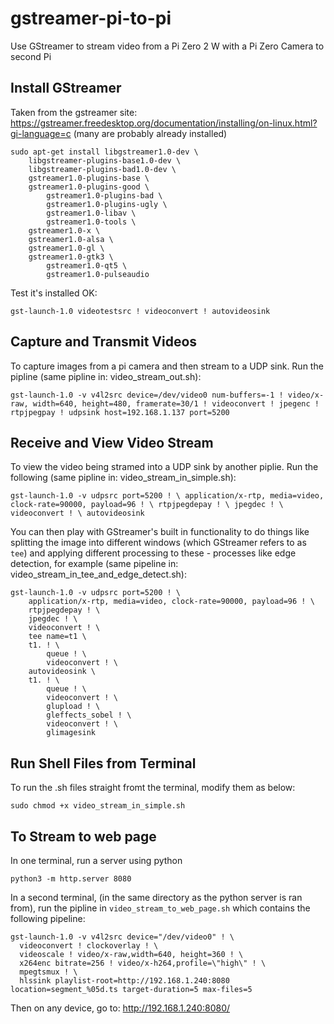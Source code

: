 # gstreamer-pi-to-pi
Use GStreamer to stream video from a Pi Zero 2 W with a Pi Zero Camera to second Pi

## Install GStreamer
Taken from the gstreamer site: https://gstreamer.freedesktop.org/documentation/installing/on-linux.html?gi-language=c
(many are probably already installed)

```
sudo apt-get install libgstreamer1.0-dev \
	libgstreamer-plugins-base1.0-dev \
 	libgstreamer-plugins-bad1.0-dev \
  	gstreamer1.0-plugins-base \
   	gstreamer1.0-plugins-good \
    	gstreamer1.0-plugins-bad \
     	gstreamer1.0-plugins-ugly \
      	gstreamer1.0-libav \
       	gstreamer1.0-tools \
	gstreamer1.0-x \
 	gstreamer1.0-alsa \
  	gstreamer1.0-gl \
   	gstreamer1.0-gtk3 \
    	gstreamer1.0-qt5 \
     	gstreamer1.0-pulseaudio
```

Test it's installed OK:

`gst-launch-1.0 videotestsrc ! videoconvert ! autovideosink`

## Capture and Transmit Videos
To capture images from a pi camera and then stream to a UDP sink.
Run the pipline (same pipline in: video_stream_out.sh):

`gst-launch-1.0 -v v4l2src device=/dev/video0 num-buffers=-1 ! video/x-raw, width=640, height=480, framerate=30/1 ! videoconvert ! jpegenc ! rtpjpegpay ! udpsink host=192.168.1.137 port=5200`

## Receive and View Video Stream
To view the video being stramed into a UDP sink by another piplie.
Run the following (same pipline in: video_stream_in_simple.sh):

`gst-launch-1.0 -v udpsrc port=5200 ! \
	application/x-rtp, media=video, clock-rate=90000, payload=96 ! \
	rtpjpegdepay ! \
	jpegdec ! \
	videoconvert ! \
	autovideosink`

You can then play with GStreamer's built in functionality to do things like splitting the image into different windows (which GStreamer refers to as `tee`) and applying different processing to these - processes like edge detection, for example (same pipeline in: video_stream_in_tee_and_edge_detect.sh):


```
gst-launch-1.0 -v udpsrc port=5200 ! \
	application/x-rtp, media=video, clock-rate=90000, payload=96 ! \
	rtpjpegdepay ! \
	jpegdec ! \
	videoconvert ! \
	tee name=t1 \
	t1. ! \
		queue ! \
		videoconvert ! \
	autovideosink \
	t1. ! \
		queue ! \
		videoconvert ! \
		glupload ! \
		gleffects_sobel ! \
		videoconvert ! \
		glimagesink
```

## Run Shell Files from Terminal
To run the .sh files straight fromt the terminal, modify them as below:

`sudo chmod +x video_stream_in_simple.sh`


## To Stream to web page
In one terminal, run a server using python 

```
python3 -m http.server 8080
```

In a second terminal, (in the same directory as the python server is ran from), run the pipline in `video_stream_to_web_page.sh` which contains the following pipeline:
```
gst-launch-1.0 -v v4l2src device="/dev/video0" ! \
  videoconvert ! clockoverlay ! \
  videoscale ! video/x-raw,width=640, height=360 ! \
  x264enc bitrate=256 ! video/x-h264,profile=\"high\" ! \
  mpegtsmux ! \
  hlssink playlist-root=http://192.168.1.240:8080 location=segment_%05d.ts target-duration=5 max-files=5
```

Then on any device, go to: http://192.168.1.240:8080/

